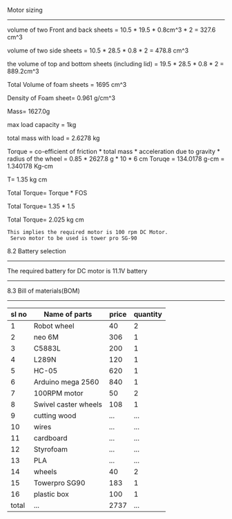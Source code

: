  Motor sizing
*** 
volume of two Front and back sheets = 10.5 * 19.5 * 0.8cm^3 * 2 = 327.6 cm^3

volume of two side sheets = 10.5 * 28.5 * 0.8 * 2 = 478.8 cm^3

the volume of top and bottom sheets (including lid) = 19.5 * 28.5 * 0.8 * 2 = 889.2cm^3

Total Volume of foam sheets = 1695 cm^3

Density of Foam sheet= 0.961 g/cm^3

Mass= 1627.0g

max load capacity = 1kg

total mass with load = 2.6278 kg

Torque = co-efficient of friction * total mass * acceleration due to gravity * radius of the wheel
       = 0.85 * 2627.8 g * 10 * 6 cm
Toruqe = 134.0178 g-cm = 1.340178 Kg-cm

T= 1.35 kg cm

Total Torque= Torque * FOS

Total Torque=  1.35 * 1.5

Total Torque= 2.025  kg cm

    This implies the required motor is 100 rpm DC Motor.
     Servo motor to be used is tower pro SG-90
8.2 Battery selection
***
The required battery for DC motor is 11.1V battery
***
8.3 Bill of materials(BOM)
***
|sl no|Name of parts|price|quantity|
|------|---------|---------|--------|
|1|Robot wheel|40|2|
|2|neo 6M|306|1|
|3|C5883L|200|1|
|4|L289N|120|1|
|5|HC-05|620|1|
|6|Arduino mega 2560|840|1|
|7|100RPM motor|50|2|
|8|Swivel caster wheels|108|1|
|9|cutting wood|...|...|
|10|wires|...|...|
|11|cardboard|...|...|
|12|Styrofoam|...|...|
|13|PLA|...|...|
|14|wheels|40|2|
|15|Towerpro SG90|183|1|
|16|plastic box|100|1|
|total|...|2737|...|
